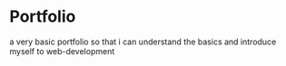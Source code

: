 # Portfolio
a very basic portfolio so that i can understand the basics and introduce myself to web-development
